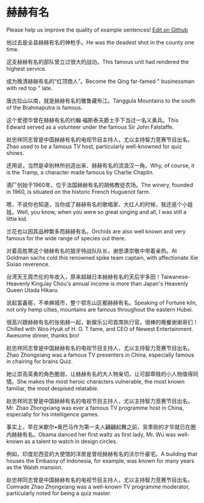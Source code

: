 # 赫赫有名

Please help us improve the quality of example sentences! [Edit on Github](https://github.com/jiyushe/jiyu-example-sentence-source/blob/main/chinese/heheyouming.md)

<p><span class="chinese">他过去是全县赫赫有名的神枪手。</span><span class="english">He was the deadest shot in the county one time.</span></p>

<p><span class="chinese">这支赫赫有名的部队曾立过很大的战功。</span><span class="english">This famous unit had rendered the highest service.</span></p>

<p><span class="chinese">成为晚清赫赫有名的“红顶商人”。</span><span class="english">Become the Qing far-famed " businessman with red top " late.</span></p>

<p><span class="chinese">唐古拉山以南，就是赫赫有名的雅鲁藏布江。</span><span class="english">Tanggula Mountains to the south of the Brahmaputra is famous.</span></p>

<p><span class="chinese">这个爱德华曾在赫赫有名的约翰·福斯泰夫爵士手下当过一名义勇兵。</span><span class="english">This Edward served as a volunteer under the famous Sir John Falstaffe.</span></p>

<p><span class="chinese">赵忠祥同志曾是中国赫赫有名的电视节目主持人，尤以主持智力竞赛节目出名。</span><span class="english">Zhao used to be a famous TV host, particularly well-knowned for quiz shows.</span></p>

<p><span class="chinese">还用说，当然是卓别林所创造出来、赫赫有名的流浪汉一角。</span><span class="english">Why, of course, it is the Tramp, a character made famous by Charlie Chaplin.</span></p>

<p><span class="chinese">酒厂创始于1960年，位于法国赫赫有名的胡格教徒农场。</span><span class="english">The winery, founded in 1960, is situated on the historic French Huguenot farm.</span></p>

<p><span class="chinese">嗯，不说你也知道，当你成了赫赫有名的歌唱家、大红人的时候，我还是个小娃娃。</span><span class="english">Well, you know, when you were so great singing and all, I was still a little kid.</span></p>

<p><span class="chinese">兰花也以因其品种繁多而赫赫有名。</span><span class="english">Orchids are also well known and very famous for the wide range of species out there.</span></p>

<p><span class="chinese">对着高胜寒这个赫赫有名的狼牙特战队队长，谢思潇崇敬中带着亲热。</span><span class="english">At Goldman sachs cold this renowned spike team captain, with affectionate Xie Sixiao reverence.</span></p>

<p><span class="chinese">台湾天王周杰伦的年收入，原来超越日本赫赫有名的天后宇多田！</span><span class="english">Taiwanese-Heavenly KingJay Chou's annual income is more than Japan's Heavenly Queen Utada Hikaru.</span></p>

<p><span class="chinese">说起富鑫窑，不单麻城市，整个鄂东山区都赫赫有名。</span><span class="english">Speaking of Fortune kiln, not only hemp cities, mountains are famous throughout the eastern Hubei.</span></p>

<p><span class="chinese">很高兴跟赫赫有名的张佑赫一起，新娱乐公司首席执行官。很棒的晚餐谢谢哥们！</span><span class="english">Chilled with Woo Hyuk of H. O. T fame, and CEO of Newest Entertainment. Awesome dinner, thanks bro!</span></p>

<p><span class="chinese">赵忠祥同志曾是中国赫赫有名的电视节目主持人，尤以主持智力竞赛节目出名。</span><span class="english">Zhao Zhongxiang was a famous TV presenters in China, especially famous in chairing for brains Quiz.</span></p>

<p><span class="chinese">她让崇高英勇的角色脆弱，让赫赫有名的大人物亲切，让可鄙卑贱的小人物值得同情。</span><span class="english">She makes the most heroic characters vulnerable, the most known familiar, the most despised relatable.</span></p>

<p><span class="chinese">赵忠祥同志曾是中国赫赫有名的电视节目主持人，尤以主持智力竞赛节目出名。</span><span class="english">Mr. Zhao Zhongxiang was ever a famous TV programme host in China, especially for his intelligence games.</span></p>

<p><span class="chinese">事实上，早在米歇尔•奥巴马作为第一夫人翩翩起舞之前，吴季刚的才华就已在圈内赫赫有名。</span><span class="english">Obama danced her first waltz as first lady, Mr. Wu was well-known as a talent to watch in design circles.</span></p>

<p><span class="chinese">例如，印度尼西亚的大使馆的洋房是曾经赫赫有名的沃尔什豪宅。</span><span class="english">A building that houses the Embassy of Indonesia, for example, was known for many years as the Walsh mansion.</span></p>

<p><span class="chinese">赵忠祥同志曾是中国赫赫有名的电视节目主持人，尤以主持智力竞赛节目出名。</span><span class="english">Comrade Zhao Zhongxiang was a well-known TV programme moderator, particularly noted for being a quiz master.</span></p>

